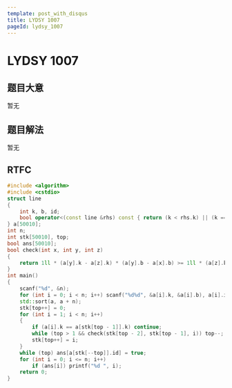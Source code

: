 ```yaml
---
template: post_with_disqus
title: LYDSY 1007
pageId: lydsy_1007
---
```


# LYDSY 1007
<span id="poem"></span><script>$(function(){$.ajax('/api/poem?rnd='+Date.now()+Math.random()).done(function(data){$('#poem').text(data);});});</script>
## 题目大意
暂无

## 题目解法
暂无

## RTFC

```cpp
#include <algorithm>
#include <cstdio>
struct line
{
    int k, b, id;
    bool operator<(const line &rhs) const { return (k < rhs.k) || (k == rhs.k && b > rhs.b); }
} a[50010];
int n;
int stk[50010], top;
bool ans[50010];
bool check(int x, int y, int z)
{
    return 1ll * (a[y].k - a[z].k) * (a[y].b - a[x].b) >= 1ll * (a[z].b - a[y].b) * (a[x].k - a[y].k);
}
int main()
{
    scanf("%d", &n);
    for (int i = 0; i < n; i++) scanf("%d%d", &a[i].k, &a[i].b), a[i].id = i + 1;
    std::sort(a, a + n);
    stk[top++] = 0;
    for (int i = 1; i < n; i++)
    {
        if (a[i].k == a[stk[top - 1]].k) continue;
        while (top > 1 && check(stk[top - 2], stk[top - 1], i)) top--;
        stk[top++] = i;
    }
    while (top) ans[a[stk[--top]].id] = true;
    for (int i = 0; i <= n; i++)
        if (ans[i]) printf("%d ", i);
    return 0;
}
```
<div id="__comment"></div>
